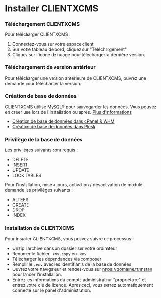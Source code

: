 # Installer CLIENTXCMS

### Téléchargement CLIENTXCMS

Pour télécharger CLIENTXCMS : 
1. Connectez-vous sur votre espace client
2. Sur votre tableau de bord, cliquez sur "Téléchargement"
3. Cliquez sur l'icone de nuage pour télécharger la dernière version.

### Téléchargement de version antérieur

Pour télécharger une version antérieure de CLIENTXCMS, ouvrez une demande pour télécharger la version.

### Création de base de données
CLIENTXCMS utilise MySQL® pour sauvegarder les données. Vous pouvez en créer une lors de l'installation ou après. [Plus d'informations](https://clientxcms.com/docsc/fr/database)

- [Création de base de données dans cPanel & WHM](https://docs.cpanel.net/cpanel/databases/mysql-database-wizard/)
- [Création de base de données dans Plesk](https://docs.plesk.com/en-US/17.0/customer-guide/advanced-website-databases.69535/)
### Privilège de la base de données
Les privilèges suivants sont requis :
- DELETE
- INSERT
- UPDATE
- LOCK TABLES

Pour l'installation, mise à jours, activation / désactivation de module demande les privilèges suivants : 
- ALTEER
- CREATE
- DROP
- INDEX

### Installation de CLIENTXCMS

Pour installer CLIENTXCMS, vous pouvez suivre ce processus : 
- Unzip l'archive dans un dossier sur votre ordinateur
- Renomer le fichier `.env.copy` en `.env`
- Télécharger les dépendances via composer
- Remplir le `.env` avec les identifiants de la base de données
- Ouvrez votre navigateur et rendez-vous sur https://domaine.fr/install pour lancer l'installation.
- Entrez les informations du compte administrateur "propriétaire" et entrez votre clé de licence.
Après ceci, vous serrez automatiquement connecté sur le panel d'administration.